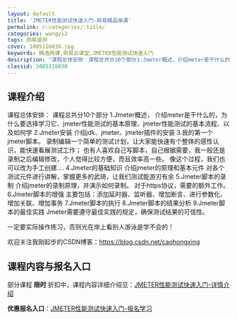 ```yaml
---
layout: default
title: 'JMETER性能测试快速入门-网易精品单课'
permalink: /:categories/:title/
categories: wangyi2
tags: 网易提供
cover: 1005116030.jpg
keywords: 精选网课,网易云课堂,JMETER性能测试快速入门
description: "课程总体安排：课程总共分10个部分1.Jmeter概述，介绍meter是干什么的，为什么要选择学习它、jmeter性能测试的基本原理、jmeter性能测试的基本流程、以及如何学2.Jmete"
classid: 1005116030
---
```


## 课程介绍

课程总体安排：
课程总共分10个部分
1.Jmeter概述，
介绍meter是干什么的，为什么要选择学习它、jmeter性能测试的基本原理、jmeter性能测试的基本流程、以及如何学
2.Jmeter安装
  介绍jdk、jmeter、jmeter插件的安装
3.我的第一个jmeter脚本。
录制编辑一个简单的测试计划，让大家能快速有个整体的感性认识，能快速看展测试工作；
  也有人喜欢自己写脚本，自己根据需要，我一般还是录制之后编辑修改，个人觉得比较方便，而且效率高一些。
像这个过程，我们也可以改为手工创建....
4.Jmeter的基础知识 
介绍jmeter的原理和基本元件
对各个测试元件进行讲解，掌握更多的武琦，让我们测试能游刃有余
5.Jmeter脚本的录制
 介绍jmeter的录制原理，并演示如何录制。
 对于https协议，需要的额外工作。
6.Jmeter脚本的增强
主要包括：添加延时器、监听器、增加断言、进行参数化、增加关联、增加事务
7.Jmeter脚本的执行
8.Jmeter脚本的结果分析
9.Jmeter脚本的最佳实践
Jmeter需要遵守最佳实践的规定，确保测试结果的可信性。

一定要实际操作练习，否则光在岸上看别人游泳是学不会的！

欢迎关注我刚起步的CSDN博客：https://blog.csdn.net/caohongxing

## 课程内容与报名入口

部分课程 **限时** 折扣中，课程内容详细介绍见：[JMETER性能测试快速入门-详情介绍](https://study.163.com/course/introduction/1005116030.htm?share=1&shareId=1025206652&utm_campaign=share&utm_medium=iphoneShare&utm_source=&utm_u=1025206652)

**优惠报名入口**：[JMETER性能测试快速入门-报名学习](https://study.163.com/course/introduction/1005116030.htm?share=1&shareId=1025206652&utm_campaign=share&utm_medium=iphoneShare&utm_source=&utm_u=1025206652)

